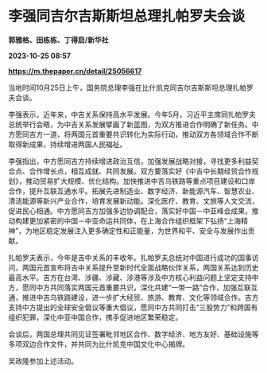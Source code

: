 # 李强同吉尔吉斯斯坦总理扎帕罗夫会谈
**郭雅格、田栋栋、丁得启/新华社**

**2023-10-25 08:57**

**https://m.thepaper.cn/detail/25056617**

当地时间10月25日上午，国务院总理李强在比什凯克同吉尔吉斯斯坦总理扎帕罗夫会谈。

李强表示，近年来，中吉关系保持高水平发展。今年5月，习近平主席同扎帕罗夫总统举行会晤，为中吉关系发展擘画了新蓝图，为双方推进合作明确了新任务。中方愿同吉方一道，将两国元首重要共识转化为实际行动，推动双方各领域合作不断取得新成果，持续增进两国人民福祉。

李强指出，中方愿同吉方持续增进政治互信，加强发展战略对接，寻找更多利益契合点、合作增长点，相互成就、共同发展。双方要落实好《中吉中长期经贸合作规划》，推动贸易扩大规模、优化结构。加快推进中吉乌铁路等重点项目建设和口岸合作，提升互联互通水平。拓展先进制造业、数字经济、新能源汽车、智慧农业、清洁能源等新兴产业合作，培育发展新动能。深化医疗、教育、文旅等人文交流，促进民心相通。中方愿同吉方加强多边协调配合，落实好中国－中亚峰会成果，推动构建更加紧密的中国－中亚命运共同体，在上海合作组织框架下弘扬“上海精神”，为地区稳定发展注入更多确定性和正能量，为世界和平、安全与发展作出贡献。

扎帕罗夫表示，今年是吉中关系的丰收年。扎帕罗夫总统对中国进行成功的国事访问，两国元首宣布将吉中关系提升至新时代全面战略伙伴关系，两国关系达到历史最高水平。吉方在台湾、涉疆、涉藏、涉港等涉及中方核心利益问题上坚定支持中方，愿同中方共同落实两国元首重要共识，深化共建“一带一路”合作，加强互联互通，推进中吉乌铁路建设，进一步扩大经贸、旅游、教育、文化等领域合作。吉方支持中方提出的全球安全倡议等重大倡议，愿同中方共同打击“三股势力”和跨国有组织犯罪，深化中亚中国合作，携手促进地区繁荣稳定。

会谈后，两国总理共同见证签署毗邻地区合作、数字经济、地方友好、基础设施等多项双边合作文件，并共同为比什凯克中国文化中心揭牌。

吴政隆参加上述活动。